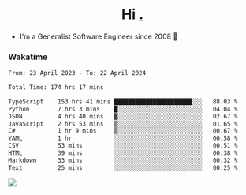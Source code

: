 <h1 align="center">Hi <a href="https://www.hackerrank.com/erasmosaraujo">.</a></h1>
 
- I'm a Generalist Software Engineer  since 2008 🚀
<!--  
<p align="left">
  <a href="https://github.com/erasmosoares/github-readme-stats">
    <img
      align="center"
      src="https://github-readme-stats.vercel.app/api/top-langs/?username=erasmosoares&theme=radical&layout=compact"
    />
  </a>
  <a href="https://github.com/erasmosoares/github-readme-stats">
    [![Harlok's WakaTime stats](https://github-readme-stats.vercel.app/api/wakatime?username=ffflabs)](https://github.com/anuraghazra/github-readme-stats)
  </a>
</p>

<!--
 ### Repo 
 
<p align="left">
 <a href="https://github.com/erasmosoares/github-readme-stats">
    <img
      align="center"
      height="165"
      src="https://github-readme-stats.vercel.app/api/pin?username=erasmosoares&repo=sample-node&title_color=fff&icon_color=f9f9f9&text_color=9f9f9f&bg_color=151515"
    />
  </a>
  <a href="https://github.com/erasmosoares/github-readme-stats">
    <img
      align="center"
      height="165"
      src="https://github-readme-stats.vercel.app/api/pin?username=erasmosoares&repo=sample-node&title_color=fff&icon_color=f9f9f9&text_color=9f9f9f&bg_color=151515"
    />
  </a>
</p>
-->

 ### Wakatime 

<!--START_SECTION:waka-->

```txt
From: 23 April 2023 - To: 22 April 2024

Total Time: 174 hrs 17 mins

TypeScript    153 hrs 41 mins ██████████████████████░░░   88.03 %
Python        7 hrs 3 mins    █░░░░░░░░░░░░░░░░░░░░░░░░   04.04 %
JSON          4 hrs 40 mins   ▓░░░░░░░░░░░░░░░░░░░░░░░░   02.67 %
JavaScript    2 hrs 53 mins   ▒░░░░░░░░░░░░░░░░░░░░░░░░   01.65 %
C#            1 hr 9 mins     ▒░░░░░░░░░░░░░░░░░░░░░░░░   00.67 %
YAML          1 hr            ░░░░░░░░░░░░░░░░░░░░░░░░░   00.58 %
CSV           53 mins         ░░░░░░░░░░░░░░░░░░░░░░░░░   00.51 %
HTML          39 mins         ░░░░░░░░░░░░░░░░░░░░░░░░░   00.38 %
Markdown      33 mins         ░░░░░░░░░░░░░░░░░░░░░░░░░   00.32 %
Text          25 mins         ░░░░░░░░░░░░░░░░░░░░░░░░░   00.25 %
```

<!--END_SECTION:waka-->

![](https://komarev.com/ghpvc/?username=erasmosoares&color=brightgreen)

